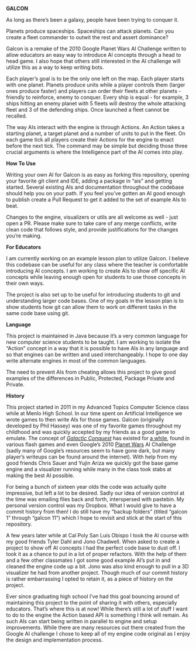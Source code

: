 **GALCON**

As long as there’s been a galaxy, people have been trying to conquer it. 

Planets produce spaceships. Spaceships can attack planets. Can you create a fleet commander to outwit the rest and assert dominance?

Galcon is a remake of the 2010 Google Planet Wars AI Challenge written to allow educators an easy way to introduce AI concepts through a head to head game. I also hope that others still interested in the AI challenge will utilize this as a way to keep writing bots. 

Each player’s goal is to be the only one left on the map. Each player starts with one planet. Planets produce units while a player controls them (larger ones produce faster) and players can order their fleets at other planets - friendly to reinforce, enemy to conquer. Every ship is equal - for example, 3 ships hitting an enemy planet with 5 fleets will destroy the whole attacking fleet and 3 of the defending ships. Once launched a fleet cannot be recalled.

The way AIs interact with the engine is through Actions. An Action takes a starting planet, a target planet and a number of units to put in the fleet. On each game tick all players create their Actions for the engine to enact before the next tick. The command may be simple but deciding those three crucial arguments is where the Intelligence part of the AI comes into play. 

**How To Use**

Writing your own AI for Galcon is as easy as forking this repository, opening your favorite git client and IDE, adding a package in “ais” and getting started. Several existing AIs and documentation throughout the codebase should help you on your path. If you feel you’ve gotten an AI good enough to publish create a Pull Request to get it added to the set of example AIs to beat. 

Changes to the engine, visualizers or utils are all welcome as well - just open a PR. Please make sure to take care of any merge conflicts, write clean code that follows style, and provide justifications for the changes you’re making. 

**For Educators**

I am currently working on an example lesson plan to utilize Galcon. I believe this codebase can be useful for any class where the teacher is comfortable introducing AI concepts. I am working to create AIs to show off specific AI concepts while leaving enough open for students to use those concepts in their own ways. 

The project is also set up to be useful for introducing students to git and understanding larger code bases. One of my goals in the lesson plan is to show students how git can allow them to work on different tasks in the same code base using git. 

**Language**

This project is maintained in Java because it’s a very common language for new computer science students to be taught. I am working to isolate the “Action” concept in a way that it is possible to have AIs in any language and so that engines can be written and used interchangeably. I hope to one day write alternate engines in most of the common languages. 

The need to prevent AIs from cheating allows this project to give good examples of the differences in Public, Protected, Package Private and Private. 

**History**

This project started in 2011 in my Advanced Topics Computer Science class while at Menlo High School. In our time spent on Artificial Intelligence we wrote games to then write AIs for those games. Galcon (originally developed by Phil Hassey) was one of my favorite games throughout my childhood and was quickly accepted by my friends as a good game to emulate. The concept of [*Galactic Conquest*](https://en.wikipedia.org/wiki/Galcon) has existed for [a while](https://www.galcon.com/classic/history.html), found in various flash games and even Google’s 2010 [Planet Wars](http://aichallenge.org/) AI Challenge (sadly many of Google’s resources seem to have gone dark, but many player’s writeups can be found around the internet). With help from my good friends Chris Sauer and Yujin Ariza we quickly got the base game engine and a visualizer running while many in the class took stabs at making the best AI possible. 

For being a bunch of sixteen year olds the code was actually quite impressive, but left a lot to be desired. Sadly our idea of version control at the time was emailing files back and forth, interspersed with pastebin. My personal version control was my Dropbox. What I would give to have a commit history from then! I do still have my “backup folders” (titled “galcon 1” through “galcon 11”) which I hope to revisit and stick at the start of this repository.

A few years later while at Cal Poly San Luis Obispo I took the AI course with my good friends Tyler Dahl and Jono Chadwell. When asked to create a project to show off AI concepts I had the perfect code base to dust off. I took it as a chance to put in a lot of proper refactors. With the help of them and a few other classmates I got some good example AI’s put in and cleaned the engine code up a bit. Jono was also kind enough to pull in a 3D visualizer he had from another project. Though much of our commit history is rather embarrassing I opted to retain it, as a piece of history on the project. 

Ever since graduating high school I’ve had this goal bouncing around of maintaining this project to the point of sharing it with others, especially educators. That’s where this is at now! While there’s still a lot of stuff I want to do to the engine the Action based API is something I think will remain. As such AIs can start being written in parallel to engine and setup improvements. While there are many resources out there created from the Google AI challenge I chose to keep all of my engine code original as I enjoy the design and implementation process. 

